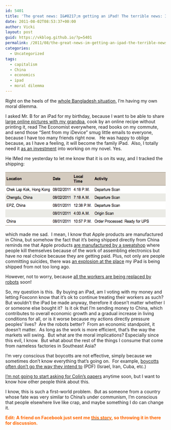 ```yaml
---
id: 5401
title: 'The great news: I&#8217;m getting an iPad! The terrible news: I&#8217;m getting an iPad.'
date: 2011-08-02T08:53:37+00:00
author: Vicki
layout: post
guid: https://vkblog.github.io/?p=5401
permalink: /2011/08/the-great-news-im-getting-an-ipad-the-terrible-news-im-getting-an-ipad/
categories:
  - Uncategorized
tags:
  - capitalism
  - China
  - economics
  - ipad
  - moral dilemma
---
```

Right on the heels of the <a href="http://akhilak.com/blog/2011/07/27/problems-with-poverty-tourism/" target="_blank">whole Bangladesh situation</a>, I&#8217;m having my own moral dilemma.

<p style="text-align: left;">
  I asked Mr. B for an iPad for my birthday, because I want to be able to share <a href="https://vkblog.github.io/2010/06/02/if-my-grandpa-cant-come-to-the-pictures-they-come-to-him/" target="_blank">large online pictures with my grandpa</a>, cook by an online recipe without printing it, read The Economist everywhere, read books on my commute, and send those &#8220;Sent from my iDevice&#8221; smug little emails to everyone, because I have too many friends right now.   He was happy to oblige because, as I have a feeling, it will become the family iPad.  Also, I totally need it <a href="http://www.myipadapps.com/daedalus-touch-app-for-ipad/" target="_blank">as an investment</a> into working on my novel. Yes.
</p>

<p style="text-align: left;">
  He IMed me yesterday to let me know that it is on its way, and I tracked the shipping:
</p>

<p style="text-align: left;">
  <a href="https://raw.githubusercontent.com/vkblog/vkblog.github.io/master/public/img/2011/08/Screen-shot-2011-08-02-at-8.38.36-AM.png"><img class="aligncenter size-full wp-image-5403" title="Screen shot 2011-08-02 at 8.38.36 AM" src="https://raw.githubusercontent.com/vkblog/vkblog.github.io/master/public/img/2011/08/Screen-shot-2011-08-02-at-8.38.36-AM.png" alt="" width="568" height="174" /></a>
</p>

<p style="text-align: left;">
  which made me sad.  I mean, I know that Apple products are manufactured in China, but somehow the fact that it&#8217;s being shipped directly from China reminds me that Apple products <a href="http://www.smh.com.au/technology/technology-news/monotony-blamed-for-company-suicides-20110802-1i8yp.html" target="_blank">are manufactured by a sweatshop</a> where people kill themselves because of the work of assembling electronics but have no real choice because they are getting paid. Plus, not only are people committing suicides, there was <a href="http://www.engadget.com/2011/05/20/explosion-at-foxconns-chengdu-plant-injures-several-could-affe/" target="_blank">an explosion at the place</a> my iPad is being shipped from not too long ago.
</p>

However, not to worry, because <a href="http://www.theglobeandmail.com/report-on-business/international-news/global-exchange/financial-times/foxconn-looks-to-a-robotic-future/article2116857/" target="_blank">all the workers are being replaced by robots</a> soon!

So, my question is this.  By buying an iPad, am I voting with my money and letting Foxconn know that it&#8217;s ok to continue treating their workers as such? But wouldn&#8217;t the iPad be made anyway, therefore it doesn&#8217;t matter whether I or someone else bought it?  Is it ok that I&#8217;m sending money to China, which contributes to overall economic growth and a gradual increase in living conditions for all, or is it worse because my actions directly pressure peoples&#8217; lives?  Are the robots better?  From an economic standpoint, it doesn&#8217;t matter.  As long as the work is more efficient, that&#8217;s the way the markets will swing.  But what are the moral implications? Especially since this evil, I know.  But what about the rest of the things I consume that come from nameless factories in Southeast Asia?

I&#8217;m very conscious that boycotts are not effective, simply because we sometimes don&#8217;t know everything that&#8217;s going on.  For example, <a href="http://repository01.lib.tufts.edu:8080/fedora/get/tufts:UA015.012.DO.00026/bdef:TuftsPDF/getPDF" target="_blank">boycotts often don&#8217;t go the way they intend to</a> (PDF) (Israel, Iran, Cuba, etc.)

<a href="http://www.youtube.com/watch?v=l2LBICPEK6w" target="_blank">I&#8217;m not going to start asking for Colin&#8217;s papers</a> anytime soon, but I want to know how other people think about this.

I know, this is such a first-world problem.  But as someone from a country whose fate was very similar to China&#8217;s under communism, I&#8217;m conscious that people elsewhere live like crap, and maybe something I do can change it.

**<span style="color: #ff6600;">Edit: A friend on Facebook just sent me <a href="http://www.nytimes.com/1997/06/22/weekinreview/in-principle-a-case-for-more-sweatshops.html" target="_blank"><span style="color: #ff6600;">this story</span></a>, so throwing it in there for discussion.  </span>**